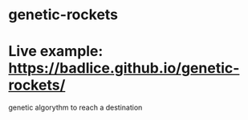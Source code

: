 # genetic-rockets
# Live example: https://badlice.github.io/genetic-rockets/
genetic algorythm to reach a destination
